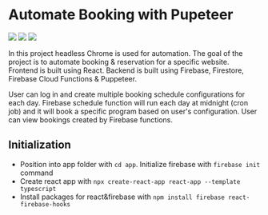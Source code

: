 # Automate Booking with Pupeteer

![](https://img.shields.io/badge/Puppeteer-40B5A4?style=for-the-badge&logo=Puppeteer&logoColor=white)
![](https://img.shields.io/badge/Firebase-FFCA28?style=for-the-badge&logo=firebase&logoColor=white)
![](https://img.shields.io/badge/react%20-%2320232a.svg?&style=for-the-badge&logo=react&logoColor=%2361DAFB)

In this project headless Chrome is used for automation. The goal of the project is to automate booking & reservation for a specific website. 
Frontend is built using React. Backend is built using Firebase, Firestore, Firebase Cloud Functions & Puppeteer.

User can log in and create multiple booking schedule configurations for each day. 
Firebase schedule function will run each day at midnight (cron job) and it will book a specific program based on user's configuration. User can view bookings created by Firebase functions.  

## Initialization
- Position into app folder with `cd app`. Initialize firebase with `firebase init` command
- Create react app with `npx create-react-app react-app --template typescript`
- Install packages for react&firebase with `npm install firebase react-firebase-hooks`
